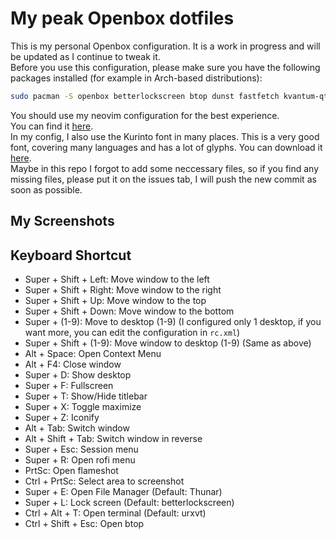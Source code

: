 # My peak Openbox dotfiles
This is my personal Openbox configuration. It is a work in progress and will be updated as I continue to tweak it.  
Before you use this configuration, please make sure you have the following packages installed (for example in Arch-based distributions):
```bash
sudo pacman -S openbox betterlockscreen btop dunst fastfetch kvantum-qt5 obmenu-generator rofi thunar tint2 xfce4-power-manager flameshot nitrogen nm-applet picom perl-gtk3 alsa-utils brightnessctl wireless_tools xclip xsettingsd xss-lock thunar-archive-plugin thunar-volman gsimplecal pavucontrol polkit-gnome nvim neovide power-profiles-daemon upower alacritty python rhythmbox
```
You should use my neovim configuration for the best experience.  
You can find it [here](https://github.com/nhktmdzhg/nvim).  
In my config, I also use the Kurinto font in many places. This is a very good font, covering many languages and has a lot of glyphs. You can download it [here](https://www.kurinto.com/download.htm).  
Maybe in this repo I forgot to add some neccessary files, so if you find any missing files, please put it on the issues tab, I will push the new commit as soon as possible.
## My Screenshots
<!-- ![Screenshot 1](meo/screenshot.png) -->
## Keyboard Shortcut
- Super + Shift + Left: Move window to the left
- Super + Shift + Right: Move window to the right
- Super + Shift + Up: Move window to the top
- Super + Shift + Down: Move window to the bottom
- Super + (1-9): Move to desktop (1-9) (I configured only 1 desktop, if you want more, you can edit the configuration in `rc.xml`)
- Super + Shift + (1-9): Move window to desktop (1-9) (Same as above)
- Alt + Space: Open Context Menu
- Alt + F4: Close window
- Super + D: Show desktop
- Super + F: Fullscreen
- Super + T: Show/Hide titlebar
- Super + X: Toggle maximize
- Super + Z: Iconify
- Alt + Tab: Switch window
- Alt + Shift + Tab: Switch window in reverse
- Super + Esc: Session menu
- Super + R: Open rofi menu
- PrtSc: Open flameshot
- Ctrl + PrtSc: Select area to screenshot
- Super + E: Open File Manager (Default: Thunar)
- Super + L: Lock screen (Default: betterlockscreen)
- Ctrl + Alt + T: Open terminal (Default: urxvt)
- Ctrl + Shift + Esc: Open btop

